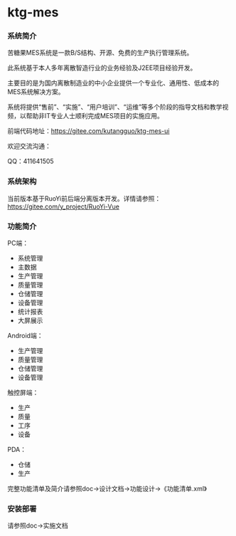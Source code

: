 # ktg-mes

### 系统简介
苦糖果MES系统是一款B/S结构、开源、免费的生产执行管理系统。

此系统基于本人多年离散智造行业的业务经验及J2EE项目经验开发。

主要目的是为国内离散制造业的中小企业提供一个专业化、通用性、低成本的MES系统解决方案。

系统将提供“售前”、“实施”、“用户培训”、“运维”等多个阶段的指导文档和教学视频，以帮助非IT专业人士顺利完成MES项目的实施应用。



前端代码地址：https://gitee.com/kutangguo/ktg-mes-ui



欢迎交流沟通：

QQ：411641505

### 系统架构

当前版本基于RuoYi前后端分离版本开发。详情请参照：https://gitee.com/y_project/RuoYi-Vue

### 功能简介

PC端：

- 系统管理
- 主数据
- 生产管理
- 质量管理
- 仓储管理
- 设备管理
- 统计报表
- 大屏展示

Android端：

- 生产管理
- 质量管理
- 仓储管理
- 设备管理

触控屏端：

- 生产
- 质量
- 工序
- 设备

PDA：

- 仓储
- 生产

完整功能清单及简介请参照doc->设计文档->功能设计->《功能清单.xml》

### 安装部署

请参照doc->实施文档
